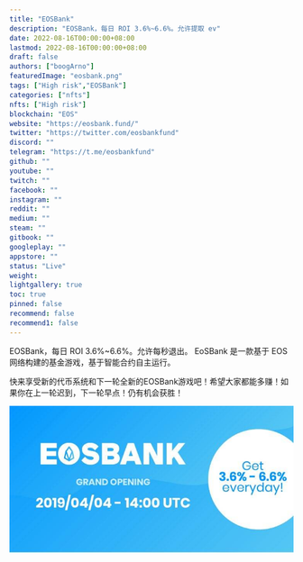 ```yaml
---
title: "EOSBank"
description: "EOSBank，每日 ROI 3.6%~6.6%。允许提取 ev"
date: 2022-08-16T00:00:00+08:00
lastmod: 2022-08-16T00:00:00+08:00
draft: false
authors: ["boogArno"]
featuredImage: "eosbank.png"
tags: ["High risk","EOSBank"]
categories: ["nfts"]
nfts: ["High risk"]
blockchain: "EOS"
website: "https://eosbank.fund/"
twitter: "https://twitter.com/eosbankfund"
discord: ""
telegram: "https://t.me/eosbankfund"
github: ""
youtube: ""
twitch: ""
facebook: ""
instagram: ""
reddit: ""
medium: ""
steam: ""
gitbook: ""
googleplay: ""
appstore: ""
status: "Live"
weight: 
lightgallery: true
toc: true
pinned: false
recommend: false
recommend1: false
---
```

EOSBank，每日 ROI 3.6%~6.6%。允许每秒退出。 EoSBank 是一款基于 EOS 网络构建的基金游戏，基于智能合约自主运行。

快来享受新的代币系统和下一轮全新的EOSBank游戏吧！希望大家都能多赚！如果你在上一轮迟到，下一轮早点！仍有机会获胜！

![D3R4fn8UUAA3qwA](D3R4fn8UUAA3qwA.jpg)